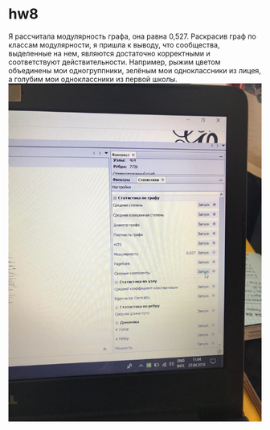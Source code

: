 # hw8
Я рассчитала модулярность графа, она равна 0,527. Раскрасив граф по классам модулярности, я пришла к выводу, что сообщества, выделенные на нем, являются достаточно корректными и соответствуют действительности. Например, рыжим цветом объединены мои одногруппники, зелёным мои одноклассники из лицея, а голубим мои одноклассники из первой школы.
![](https://github.com/Verzhbitskayamaria99/hw8/blob/master/M8uf4TXyf6g.jpg)


